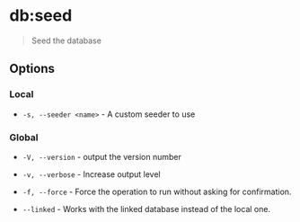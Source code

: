 # db:seed

> Seed the database

## Options

### Local

* `-s, --seeder <name>` - A custom seeder to use

### Global

* `-V, --version` - output the version number

* `-v, --verbose` - Increase output level

* `-f, --force` - Force the operation to run without asking for confirmation.

* `--linked` - Works with the linked database instead of the local one.
